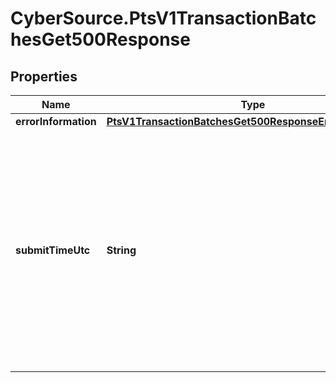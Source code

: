 # CyberSource.PtsV1TransactionBatchesGet500Response

## Properties
Name | Type | Description | Notes
------------ | ------------- | ------------- | -------------
**errorInformation** | [**PtsV1TransactionBatchesGet500ResponseErrorInformation**](PtsV1TransactionBatchesGet500ResponseErrorInformation.md) |  | [optional] 
**submitTimeUtc** | **String** | Time of request in UTC. Format: &#x60;YYYY-MM-DDThh:mm:ssZ&#x60; **Example** &#x60;2016-08-11T22:47:57Z&#x60; equals August 11, 2016, at 22:47:57 (10:47:57 p.m.). The &#x60;T&#x60; separates the date and the time. The &#x60;Z&#x60; indicates UTC.  Returned by Cybersource for all services.  | [optional] 


